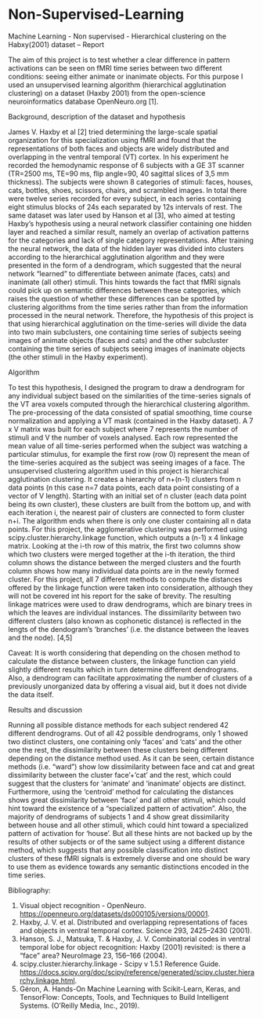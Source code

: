 # Non-Supervised-Learning
Machine Learning - Non supervised - Hierarchical clustering on the Habxy(2001) dataset – Report
						

The aim of this project is to test whether a clear difference in pattern activations can be seen on fMRI time series between two different conditions: seeing either animate or inanimate objects. For this purpose I used an unsupervised learning algorithm (hierarchical agglutination clustering) on a dataset (Haxby 2001) from the open-science neuroinformatics database OpenNeuro.org [1].


Background, description of the dataset and hypothesis

James V. Haxby et al [2] tried determining the large-scale spatial organization for this specialization using fMRI and found that the representations of both faces and objects are widely distributed and overlapping in the ventral temporal (VT) cortex. In his experiment he recorded the hemodynamic response of 6 subjects with a GE 3T scanner (TR=2500 ms, TE=90 ms, flip angle=90, 40 sagittal slices of 3,5 mm thickness). The subjects were shown 8 categories of stimuli: faces, houses, cats, bottles, shoes, scissors, chairs, and scrambled images. In total there were twelve series recorded for every subject, in each series containing eight stimulus blocks of 24s each separated by 12s intervals of rest. 
The same dataset was later used by Hanson et al [3], who aimed at testing Haxby’s hypothesis using a neural network classifier containing one hidden layer and reached a similar result, namely an overlap of activation patterns for the categories and lack of single category representations. After training the neural network, the data of the hidden layer was divided into clusters according to the hierarchical agglutination algorithm and they were presented in the form of a dendrogram, which suggested that the neural network “learned” to differentiate between animate (faces, cats) and inanimate (all other) stimuli. This hints towards the fact that fMRI signals could pick up on semantic differences between these categories, which raises the question of whether these differences can be spotted by clustering algorithms from the time series rather than from the information processed in the neural network. Therefore, the hypothesis of this project is that using hierarchical agglutination on the time-series will divide the data into two main subclusters, one containing time series of subjects seeing images of animate objects (faces and cats) and the other subcluster containing the time series of subjects seeing images of inanimate objects (the other stimuli in the Haxby experiment). 


Algorithm

To test this hypothesis, I designed the program to draw a dendrogram for any individual subject based on the similarities of the time-series signals of the VT area voxels computed through the hierarchical clustering algorithm.
The pre-processing of the data consisted of spatial smoothing, time course normalization and applying a VT mask (contained in the Haxby dataset). A 7 x V matrix was built for each subject where 7 represents the number of stimuli and V the number of voxels analysed. Each row represented the mean value of all time-series performed when the subject was watching a particular stimulus, for example the first row (row 0) represent the mean of the time-series acquired as the subject was seeing images of a face. 
The unsupervised clustering algorithm used in this project is hierarchical agglutination clustering. It creates a hierarchy of n+(n-1) clusters from n data points (n this case n=7 data points, each data point consisting of a vector of V length). Starting with an initial set of n cluster (each data point being its own cluster), these clusters are built from the bottom up, and with each iteration i, the nearest pair of clusters are connected to form cluster n+i. The algorithm ends when there is only one cluster containing all n data points.  For this project, the agglomerative clustering was performed using scipy.cluster.hierarchy.linkage function, which outputs a (n-1) x 4 linkage matrix. Looking at the i-th row of this matrix, the first two columns show which two clusters were merged together at the i-th iteration, the third column shows the distance between the merged clusters and the fourth column shows how many individual data points are in the newly formed cluster. For this project, all 7 different methods to compute the distances offered by the linkage function were taken into consideration, although they will not be covered int his report for the sake of brevity. The resulting linkage matrices were used to draw dendrograms, which are binary trees in which the leaves are individual instances. The dissimilarity between two different clusters (also known as cophonetic distance) is reflected in the lengts of the dendogram’s ‘branches’ (i.e. the distance between the leaves and the node). [4,5] 

Caveat: It is worth considering that depending on the chosen method to calculate the distance between clusters, the linkage function can yield slightly different results which in turn determine different dendrograms. Also, a dendrogram can facilitate approximating the number of clusters of a previously unorganized data by offering a visual aid, but it does not divide the data itself.


Results and discussion

Running all possible distance methods for each subject rendered 42 different dendrograms.
Out of all 42 possible dendrograms, only 1 showed two distinct clusters, one containing only ‘faces’ and ‘cats’ and the other one the rest, the dissimilarity between these clusters being different depending on the distance method used. As it can be seen, certain distance methods (i.e. “ward”) show low dissimilarity between face and cat and great dissimilarity between the cluster face’+’cat’ and the rest, which could suggest that the clusters for ‘animate’ and ‘inanimate’ objects are distinct. Furthermore, using the ‘centroid’ method for calculating the distances shows great dissimilarity between ‘face’ and all other stimuli, which could hint toward the existence of a “specialized pattern of activation”.  Also, the majority of dendrograms of subjects 1 and 4 show great dissimilarity between house and all other stimuli, which could hint toward a specialized pattern of activation for ‘house’. But all these hints are not backed up by the results of other subjects or of the same subject using a different distance method, which suggests that any possible classification into distinct clusters of these fMRI signals is extremely diverse and one should be wary to use them as evidence towards any semantic distinctions encoded in the time series.


Bibliography:
1.	Visual object recognition - OpenNeuro. https://openneuro.org/datasets/ds000105/versions/00001.
2.	Haxby, J. V. et al. Distributed and overlapping representations of faces and objects in ventral temporal cortex. Science 293, 2425–2430 (2001).
3.	Hanson, S. J., Matsuka, T. & Haxby, J. V. Combinatorial codes in ventral temporal lobe for object recognition: Haxby (2001) revisited: is there a “face” area? NeuroImage 23, 156–166 (2004).
4.	scipy.cluster.hierarchy.linkage - Scipy v 1.5.1 Reference Guide. https://docs.scipy.org/doc/scipy/reference/generated/scipy.cluster.hierarchy.linkage.html.
5.	Géron, A. Hands-On Machine Learning with Scikit-Learn, Keras, and TensorFlow: Concepts, Tools, and Techniques to Build Intelligent Systems. (O’Reilly Media, Inc., 2019).
